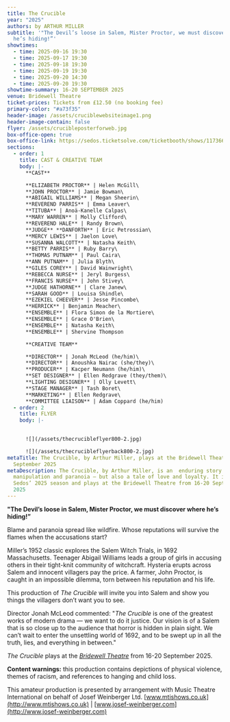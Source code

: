 ```yaml
---
title: The Crucible
year: "2025"
authors: by ARTHUR MILLER
subtitle: '"The Devil’s loose in Salem, Mister Proctor, we must discover where
  he’s hiding!”'
showtimes:
  - time: 2025-09-16 19:30
  - time: 2025-09-17 19:30
  - time: 2025-09-18 19:30
  - time: 2025-09-19 19:30
  - time: 2025-09-20 14:30
  - time: 2025-09-20 19:30
showtime-summary: 16-20 SEPTEMBER 2025
venue: Bridewell Theatre
ticket-prices: Tickets from £12.50 (no booking fee)
primary-color: "#a73f35"
header-image: /assets/cruciblewebsiteimage1.png
header-image-contain: false
flyer: /assets/crucibleposterforweb.jpg
box-office-open: true
box-office-link: https://sedos.ticketsolve.com/ticketbooth/shows/1173660210
sections:
  - order: 1
    title: CAST & CREATIVE TEAM
    body: |-
      **CAST**

      **ELIZABETH PROCTOR** | Helen McGill\
      **JOHN PROCTOR** | Jamie Bowman\
      **ABIGAIL WILLIAMS** | Megan Sheerin\
      **REVEREND PARRIS** | Emma Leaver\
      **TITUBA** | Anoä-Kanelle Calpas\
      **MARY WARREN** | Molly Clifford\
      **REVEREND HALE** | Randy Brown\
      **JUDGE** **DANFORTH** | Eric Petrossian\
      **MERCY LEWIS** | Jaelon Love\
      **SUSANNA WALCOTT** | Natasha Keith\
      **BETTY PARRIS** | Ruby Barry\
      **THOMAS PUTNAM** | Paul Caira\
      **ANN PUTNAM** | Julia Blyth\
      **GILES COREY** | David Wainwright\
      **REBECCA NURSE** | Jeryl Burgess\
      **FRANCIS NURSE** | John Stivey\
      **JUDGE HATHORNE** | Clare Janew\
      **SARAH GOOD** | Louisa Shindle\
      **EZEKIEL CHEEVER** | Jesse Pincombe\
      **HERRICK** | Benjamin Meacher\
      **ENSEMBLE** | Flora Simon de la Mortiere\
      **ENSEMBLE** | Grace O'Brien\
      **ENSEMBLE** | Natasha Keith\
      **ENSEMBLE** | Shervine Thompson

      **CREATIVE TEAM**

      **DIRECTOR** | Jonah McLeod (he/him)\
      **DIRECTOR** | Anoushka Nairac (she/they)\
      **PRODUCER** | Kacper Neumann (he/him)\
      **SET DESIGNER** | Ellen Redgrave (they/them)\
      **LIGHTING DESIGNER** | Olly Levett\
      **STAGE MANAGER** | Tash Boret\
      **MARKETING** | Ellen Redgrave\
      **COMMITTEE LIAISON** | Adam Coppard (he/him)
  - order: 2
    title: FLYER
    body: |-
      

      ![](/assets/thecrucibleflyer800-2.jpg)

      ![](/assets/thecrucibleflyerback800-2.jpg)
metaTitle: The Crucible, by Arthur Miller, plays at the Bridewell Theatre 16-20
  September 2025
metaDescription: The Crucible, by Arthur Miller, is an  enduring story of blame,
  manipulation and paranoia — but also a tale of love and loyalty. It is part of
  Sedos’ 2025 season and plays at the Bridewell Theatre from 16-20 September
  2025
---
```

**"The Devil’s loose in Salem, Mister Proctor, we must discover where he’s hiding!”**

Blame and paranoia spread like wildfire. Whose reputations will survive the flames when the accusations start?

Miller’s 1952 classic explores the Salem Witch Trials, in 1692 Massachusetts. Teenager Abigail Williams leads a group of girls in accusing others in their tight-knit community of witchcraft. Hysteria erupts across Salem and innocent villagers pay the price. A farmer, John Proctor, is caught in an impossible dilemma, torn between his reputation and his life. 

This production of *The Crucible* will invite you into Salem and show you things the villagers don’t want you to see.

Director Jonah McLeod commented: "*The Crucible* is one of the greatest works of modern drama — we want to do it justice. Our vision is of a Salem that is so close up to the audience that horror is hidden in plain sight. We can’t wait to enter the unsettling world of 1692, and to be swept up in all the truth, lies, and everything in between."

*The Crucible* plays at the *[Bridewell Theatre](https://www.sedos.co.uk/venues/bridewell)* from 16-20 September 2025.

**Content warnings:** this production contains depictions of physical violence, themes of racism, and references to hanging and child loss.

This amateur production is presented by arrangement with Music Theatre International on behalf of Josef Weinberger Ltd. [www.mtishows.co.uk](http://www.mtishows.co.uk) | [www.josef-weinberger.com](http://www.josef-weinberger.com)
